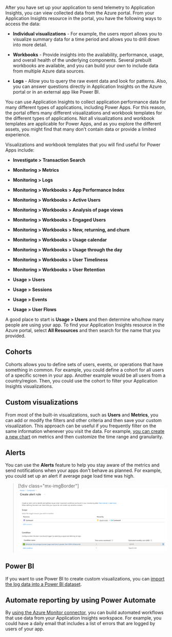 After you have set up your application to send telemetry to Application Insights, you can view collected data from the Azure portal. From your Application Insights resource in the portal, you have the following ways to access the data:

-   **Individual visualizations** - For example, the users report allows you to visualize summary data for a time period and allows you to drill down into more detail.

-   **Workbooks** - Provide insights into the availability, performance, usage, and overall health of the underlying components. Several prebuilt workbooks are available, and you can build your own to include data from multiple Azure data sources.

-   **Logs** - Allow you to query the raw event data and look for patterns. Also, you can answer questions directly in Application Insights on the Azure portal or in an external app like Power BI.

You can use Application Insights to collect application performance data for many different types of applications, including Power Apps. For this reason, the portal offers many different visualizations and workbook templates for the different types of applications. Not all visualizations and workbook templates are applicable for Power Apps, and as you explore the different assets, you might find that many don't contain data or provide a limited experience. 

Visualizations and workbook templates that you will find useful for Power Apps include:

-   **Investigate > Transaction Search**

-   **Monitoring > Metrics**

-   **Monitoring > Logs**

-   **Monitoring > Workbooks > App Performance Index**

-   **Monitoring > Workbooks > Active Users**

-   **Monitoring > Workbooks > Analysis of page views**

-   **Monitoring > Workbooks > Engaged Users**

-   **Monitoring > Workbooks > New, returning, and churn**

-   **Monitoring > Workbooks > Usage calendar**

-   **Monitoring > Workbooks > Usage through the day**

-   **Monitoring > Workbooks > User Timeliness**

-   **Monitoring > Workbooks > User Retention**

-   **Usage > Users**

-   **Usage > Sessions**

-   **Usage > Events**

-   **Usage > User Flows**

A good place to start is **Usage > Users** and then determine who/how many people are using your app. To find your Application Insights resource in the Azure portal, select **All Resources** and then search for the name that you provided.

## Cohorts

Cohorts allows you to define sets of users, events, or operations that have something in common. For example, you could define a cohort for all users of a specific screen in your app. Another example would be all users from a country/region. Then, you could use the cohort to filter your Application Insights visualizations.

## Custom visualizations

From most of the built-in visualizations, such as **Users** and **Metrics**, you can add or modify the filters and other criteria and then save your custom visualization. This approach can be useful if you frequently filter on the same information whenever you visit the data. For example, [you can create a new chart](/azure/azure-monitor/essentials/tutorial-metrics-explorer/?azure-portal=true) on metrics and then customize the time range and granularity.

## Alerts

You can use the **Alerts** feature to help you stay aware of the metrics and send notifications when your apps don't behave as planned. For example, you could set up an alert if average page load time was high.

> [!div class="mx-imgBorder"]
> [![Screenshot of the Create alert rule screen.](../media/alert-rule.png)](../media/alert-rule.png#lightbox)

## Power BI

If you want to use Power BI to create custom visualizations, you can [import the log data into a Power BI dataset](/azure/azure-monitor/visualize/powerbi/?azure-portal=true).

## Automate reporting by using Power Automate

By [using the Azure Monitor connector](/azure/azure-monitor/logs/logicapp-flow-connector/?azure-portal=true), you can build automated workflows that use data from your Application Insights workspace. For example, you could have a daily email that includes a list of errors that are logged by users of your app.
